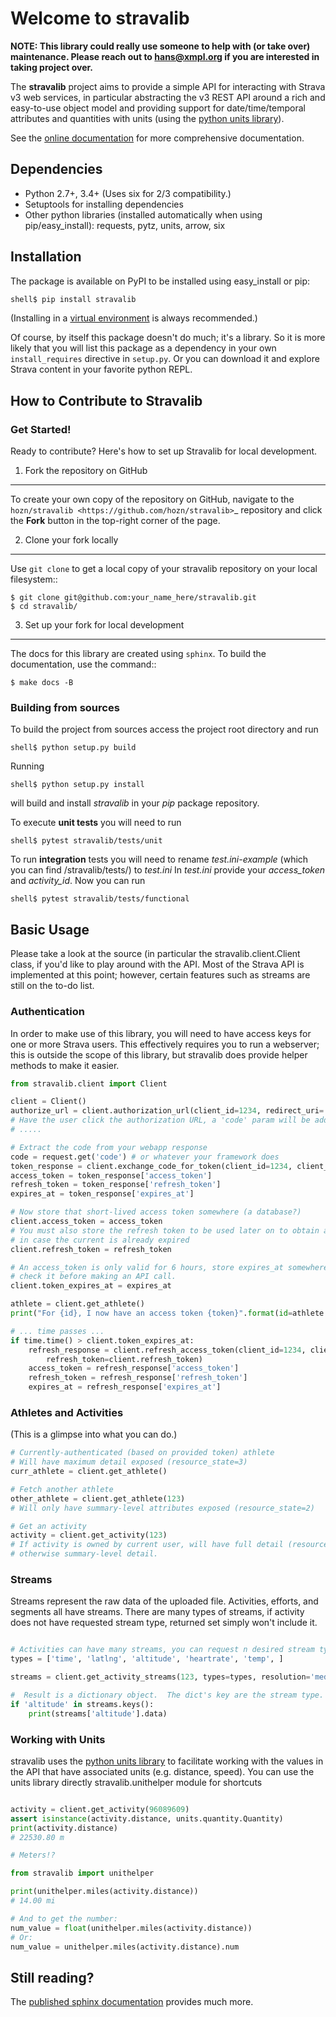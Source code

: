 # Welcome to stravalib

**NOTE: This library could really use someone to help with (or take over) maintenance. Please reach out to hans@xmpl.org if you are interested in taking project over.**

The **stravalib** project aims to provide a simple API for interacting with Strava v3 web services, in particular
abstracting the v3 REST API around a rich and easy-to-use object model and providing support for date/time/temporal attributes
and quantities with units (using the [python units library](http://pypi.python.org/pypi/units)).

See the [online documentation](http://pythonhosted.org/stravalib/) for more comprehensive documentation.

## Dependencies

* Python 2.7+, 3.4+  (Uses six for 2/3 compatibility.)
* Setuptools for installing dependencies
* Other python libraries (installed automatically when using pip/easy_install): requests, pytz, units, arrow, six

## Installation

The package is available on PyPI to be installed using easy_install or pip:

```bash
shell$ pip install stravalib
```

(Installing in a [virtual environment](https://pypi.python.org/pypi/virtualenv) is always recommended.)

Of course, by itself this package doesn't do much; it's a library.  So it is more likely that you will
list this package as a dependency in your own `install_requires` directive in `setup.py`.  Or you can
download it and explore Strava content in your favorite python REPL.

## How to Contribute to Stravalib

### Get Started!

Ready to contribute? Here's how to set up Stravalib for local development.

1. Fork the repository on GitHub
--------------------------------

To create your own copy of the repository on GitHub, navigate to the
`hozn/stravalib <https://github.com/hozn/stravalib>`_ repository
and click the **Fork** button in the top-right corner of the page.

2. Clone your fork locally
--------------------------

Use ``git clone`` to get a local copy of your stravalib repository on your
local filesystem::

    $ git clone git@github.com:your_name_here/stravalib.git
    $ cd stravalib/

3. Set up your fork for local development
-----------------------------------------
The docs for this library are created using `sphinx`.
To build the documentation, use the command::

    $ make docs -B

### Building from sources

To build the project from sources access the project root directory and run
```
shell$ python setup.py build
```
Running
```
shell$ python setup.py install
```
will build and install *stravalib* in your *pip* package repository.

To execute **unit tests** you will need to run
```
shell$ pytest stravalib/tests/unit
```

To run **integration** tests you will need to rename *test.ini-example* (which you can find *<your-root-proj-dir>*/stravalib/tests/) to *test.ini*
In *test.ini* provide your *access_token* and *activity_id*. Now you can run
```
shell$ pytest stravalib/tests/functional
```


## Basic Usage

Please take a look at the source (in particular the stravalib.client.Client class, if you'd like to play around with the
API.  Most of the Strava API is implemented at this point; however, certain features such as streams are still on the
to-do list.

### Authentication

In order to make use of this library, you will need to have access keys for one or more Strava users. This
effectively requires you to run a webserver; this is outside the scope of this library, but stravalib does provide helper methods to make it easier.

```python
from stravalib.client import Client

client = Client()
authorize_url = client.authorization_url(client_id=1234, redirect_uri='http://localhost:8282/authorized')
# Have the user click the authorization URL, a 'code' param will be added to the redirect_uri
# .....

# Extract the code from your webapp response
code = request.get('code') # or whatever your framework does
token_response = client.exchange_code_for_token(client_id=1234, client_secret='asdf1234', code=code)
access_token = token_response['access_token']
refresh_token = token_response['refresh_token']
expires_at = token_response['expires_at']

# Now store that short-lived access token somewhere (a database?)
client.access_token = access_token
# You must also store the refresh token to be used later on to obtain another valid access token
# in case the current is already expired
client.refresh_token = refresh_token

# An access_token is only valid for 6 hours, store expires_at somewhere and
# check it before making an API call.
client.token_expires_at = expires_at

athlete = client.get_athlete()
print("For {id}, I now have an access token {token}".format(id=athlete.id, token=access_token))

# ... time passes ...
if time.time() > client.token_expires_at:
    refresh_response = client.refresh_access_token(client_id=1234, client_secret='asdf1234',
        refresh_token=client.refresh_token)
    access_token = refresh_response['access_token']
    refresh_token = refresh_response['refresh_token']
    expires_at = refresh_response['expires_at']
```

### Athletes and Activities

(This is a glimpse into what you can do.)

```python
# Currently-authenticated (based on provided token) athlete
# Will have maximum detail exposed (resource_state=3)
curr_athlete = client.get_athlete()

# Fetch another athlete
other_athlete = client.get_athlete(123)
# Will only have summary-level attributes exposed (resource_state=2)

# Get an activity
activity = client.get_activity(123)
# If activity is owned by current user, will have full detail (resource_state=3)
# otherwise summary-level detail.
```

### Streams

Streams represent the raw data of the uploaded file. Activities, efforts, and
segments all have streams. There are many types of streams, if activity does
not have requested stream type, returned set simply won't include it.

```python

# Activities can have many streams, you can request n desired stream types
types = ['time', 'latlng', 'altitude', 'heartrate', 'temp', ]

streams = client.get_activity_streams(123, types=types, resolution='medium')

#  Result is a dictionary object.  The dict's key are the stream type.
if 'altitude' in streams.keys():
    print(streams['altitude'].data)

```


### Working with Units

stravalib uses the [python units library](https://pypi.python.org/pypi/units/) to facilitate working
with the values in the API that have associated units (e.g. distance, speed).  You can use the units library
directly
stravalib.unithelper module for shortcuts

```python

activity = client.get_activity(96089609)
assert isinstance(activity.distance, units.quantity.Quantity)
print(activity.distance)
# 22530.80 m

# Meters!?

from stravalib import unithelper

print(unithelper.miles(activity.distance))
# 14.00 mi

# And to get the number:
num_value = float(unithelper.miles(activity.distance))
# Or:
num_value = unithelper.miles(activity.distance).num
```

## Still reading?

The [published sphinx documentation](http://pythonhosted.org/stravalib/) provides much more.
